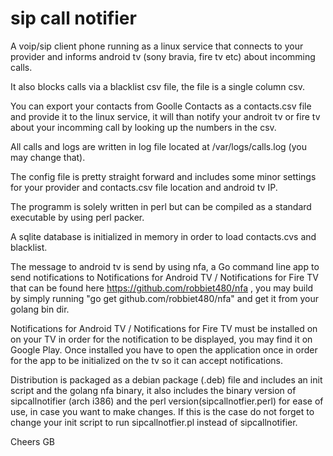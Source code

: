 # sip call notifier
A voip/sip client phone running as a linux service that connects to your provider and informs android tv (sony bravia, fire tv etc) about incomming calls.

It also blocks calls via a blacklist csv file, the file is a single column csv.

You can export your contacts from Goolle Contacts as a contacts.csv file and provide it to the linux service, it will than notify your androit tv or fire tv about your incomming call by looking up the numbers in the csv.

All calls and logs are written in log file located at /var/logs/calls.log (you may change that).

The config file is pretty straight forward and includes some minor settings for your provider and contacts.csv file location and android tv IP.

The programm is solely written in perl but can be compiled as a standard executable by using perl packer.

A sqlite database is initialized in memory in order to load contacts.cvs and blacklist.

The message to android tv is send by using nfa, a Go command line app to send notifications to Notifications for Android TV / Notifications for Fire TV that can be found here https://github.com/robbiet480/nfa , you may build by simply running "go get github.com/robbiet480/nfa" and get it from your golang bin dir.

Notifications for Android TV / Notifications for Fire TV  must be installed on on your TV in order for the notification to be displayed, you may find it on Google Play. Once installed you have to open the application once in order for the app to be initialized on the tv so it can accept notifications.

Distribution is packaged as a debian package (.deb) file and includes an init script and the golang nfa binary, it also includes the binary version of sipcallnotifier (arch i386) and the perl version(sipcallnotfier.perl) for ease of use, in case you want to make changes. If this is the case do not forget to change your init script to run sipcallnotfier.pl instead of sipcallnotifier.

Cheers
GB

